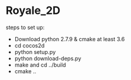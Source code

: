 # Royale_2D

steps to set up:

  * Download python 2.7.9 & cmake at least 3.6
  * cd cocos2d
  * python setup.py
  * python download-deps.py
  * make and cd ../build
  * cmake ..
